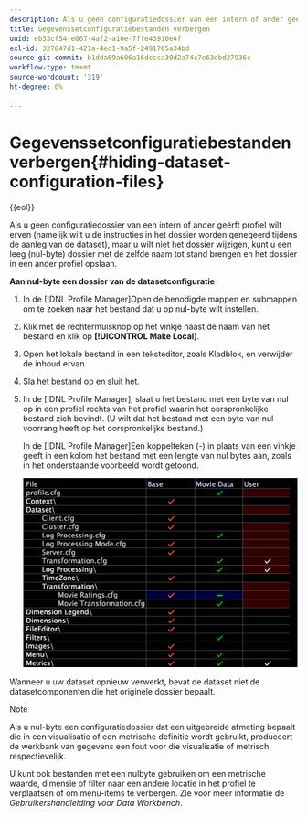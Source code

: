```yaml
---
description: Als u geen configuratiedossier van een intern of ander geërft profiel wilt erven (namelijk wilt u de instructies in het dossier worden genegeerd tijdens de aanleg van de dataset), maar u wilt niet het dossier wijzigen, kunt u een leeg (nul-byte) dossier met de zelfde naam tot stand brengen en het dossier in een ander profiel opslaan.
title: Gegevenssetconfiguratiebestanden verbergen
uuid: eb33cf54-e067-4af2-a10e-7ffe43910e4f
exl-id: 327847d1-421a-4ed1-9a5f-2491765a34bd
source-git-commit: b1dda69a606a16dccca30d2a74c7e63dbd27936c
workflow-type: tm+mt
source-wordcount: '319'
ht-degree: 0%

---
```


# Gegevenssetconfiguratiebestanden verbergen{#hiding-dataset-configuration-files}

{{eol}}

Als u geen configuratiedossier van een intern of ander geërft profiel wilt erven (namelijk wilt u de instructies in het dossier worden genegeerd tijdens de aanleg van de dataset), maar u wilt niet het dossier wijzigen, kunt u een leeg (nul-byte) dossier met de zelfde naam tot stand brengen en het dossier in een ander profiel opslaan.

**Aan nul-byte een dossier van de datasetconfiguratie**

1. In de [!DNL Profile Manager]Open de benodigde mappen en submappen om te zoeken naar het bestand dat u op nul-byte wilt instellen.
1. Klik met de rechtermuisknop op het vinkje naast de naam van het bestand en klik op **[!UICONTROL Make Local]**.
1. Open het lokale bestand in een teksteditor, zoals Kladblok, en verwijder de inhoud ervan.
1. Sla het bestand op en sluit het.
1. In de [!DNL Profile Manager], slaat u het bestand met een byte van nul op in een profiel rechts van het profiel waarin het oorspronkelijke bestand zich bevindt. (U wilt dat het bestand met een byte van nul voorrang heeft op het oorspronkelijke bestand.)

   In de [!DNL Profile Manager]Een koppelteken (-) in plaats van een vinkje geeft in een kolom het bestand met een lengte van nul bytes aan, zoals in het onderstaande voorbeeld wordt getoond.

   ![](assets/vis_ProfileManager_ZeroByteFile.png)

Wanneer u uw dataset opnieuw verwerkt, bevat de dataset niet de datasetcomponenten die het originele dossier bepaalt.

>[!NOTE]
>
>Als u nul-byte een configuratiedossier dat een uitgebreide afmeting bepaalt die in een visualisatie of een metrische definitie wordt gebruikt, produceert de werkbank van gegevens een fout voor die visualisatie of metrisch, respectievelijk.

U kunt ook bestanden met een nulbyte gebruiken om een metrische waarde, dimensie of filter naar een andere locatie in het profiel te verplaatsen of om menu-items te verbergen. Zie voor meer informatie de *Gebruikershandleiding voor Data Workbench*.
